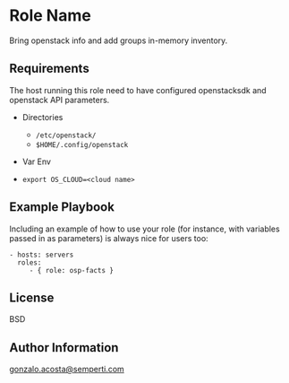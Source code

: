 Role Name
=========

Bring openstack info and add groups in-memory inventory.

Requirements
------------

The host running this role need to have configured openstacksdk and openstack API parameters.

* Directories
  - `/etc/openstack/`
  - `$HOME/.config/openstack`

* Var Env
- `export OS_CLOUD=<cloud name>`

Example Playbook
----------------

Including an example of how to use your role (for instance, with variables passed in as parameters) is always nice for users too:

    - hosts: servers
      roles:
         - { role: osp-facts }

License
-------

BSD

Author Information
------------------

gonzalo.acosta@semperti.com
